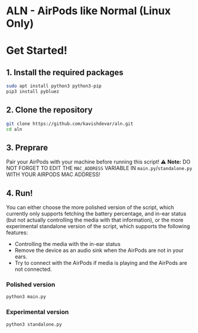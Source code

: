 # ALN - AirPods like Normal (Linux Only)

# Get Started!

## 1. Install the required packages

```bash
sudo apt install python3 python3-pip
pip3 install pybluez
```

## 2. Clone the repository

```bash
git clone https://github.com/kavishdevar/aln.git
cd aln
```

## 3. Preprare
Pair your AirPods with your machine before running this script!
:warning: **Note:** DO NOT FORGET TO EDIT THE `MAC_ADDRESS` VARIABLE IN `main.py`/`standalone.py` WITH YOUR AIRPODS MAC ADDRESS!

## 4. Run!
You can either choose the more polished version of the script, which currently only supports fetching the battery percentage, and in-ear status (but not actually controlling the media with that information), or the more experimental standalone version of the script, which supports the following features:
- Controlling the media with the in-ear status
- Remove the device as an audio sink when the AirPods are not in your ears. 
- Try to connect with the AirPods if media is playing and the AirPods are not connected.

### Polished version
```bash
python3 main.py
```

### Experimental version
```bash
python3 standalone.py
```